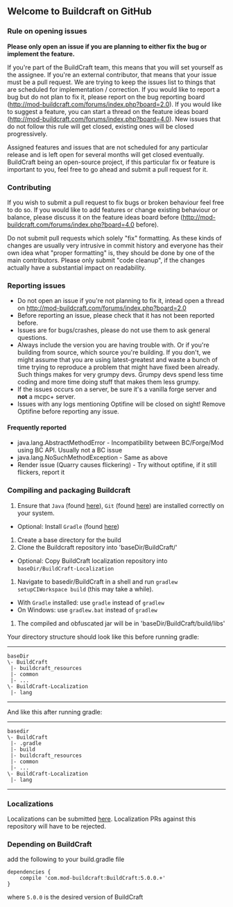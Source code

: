 ## Welcome to Buildcraft on GitHub

### Rule on opening issues
**Please only open an issue if you are planning to either fix the bug or implement the feature.**

If you're part of the BuildCraft team, this means that you will set yourself as the assignee. If you're an external contributor, that means that your issue must be a pull request. We are trying to keep the issues list to things that are scheduled for implementation / correction. If you would like to report a bug but do not plan to fix it, please report on the bug reporting board (http://mod-buildcraft.com/forums/index.php?board=2.0). If you would like to suggest a feature, you can start a thread on the feature ideas board (http://mod-buildcraft.com/forums/index.php?board=4.0). New issues that do not follow this rule will get closed, existing ones will be closed progressively.

Assigned features and issues that are not scheduled for any particular release and is left open for several months will get closed eventually. BuildCraft being an open-source project, if this particular fix or feature is important to you, feel free to go ahead and submit a pull request for it.

### Contributing
If you wish to submit a pull request to fix bugs or broken behaviour feel free to do so. If you would like to add 
features or change existing behaviour or balance, please discuss it on the feature ideas board before (http://mod-buildcraft.com/forums/index.php?board=4.0 before).

Do not submit pull requests which solely "fix" formatting. As these kinds of changes are usually very intrusive in commit history and everyone has their own idea what "proper formatting" is, they should be done by one of the main contributors. 
Please only submit "code cleanup", if the changes actually have a substantial impact on readability.

### Reporting issues
* Do not open an issue if you're not planning to fix it, intead open a thread on http://mod-buildcraft.com/forums/index.php?board=2.0
* Before reporting an issue, please check that it has not been reported before.
* Issues are for bugs/crashes, please do not use them to ask general questions.
* Always include the version you are having trouble with. Or if you're building from source, which source you're building.
If you don't, we might assume that you are using latest-greatest and waste a bunch of time trying to reproduce 
a problem that might have fixed been already. Such things makes for very grumpy devs. Grumpy devs spend 
less time coding and more time doing stuff that makes them less grumpy.
* If the issues occurs on a server, be sure it's a vanilla forge server and <b>not</b> a mcpc+ server.
* Issues with any logs mentioning Optifine will be closed on sight! Remove Optifine before reporting any issue.

#### Frequently reported
* java.lang.AbstractMethodError - Incompatibility between BC/Forge/Mod using BC API. Usually not a BC issue
* java.lang.NoSuchMethodException - Same as above
* Render issue (Quarry causes flickering) - Try without optifine, if it still flickers, report it

### Compiling and packaging Buildcraft
1. Ensure that `Java` (found [here](http://www.oracle.com/technetwork/java/javase/downloads/jdk7-downloads-1880260.html)), `Git` (found [here](http://git-scm.com/)) are installed correctly on your system.
 * Optional: Install `Gradle` (found [here](http://www.gradle.org/downloads))
1. Create a base directory for the build
1. Clone the Buildcraft repository into 'baseDir/BuildCraft/'
 * Optional: Copy BuildCraft localization repository into `baseDir/BuildCraft-Localization`
1. Navigate to basedir/BuildCraft in a shell and run `gradlew setupCIWorkspace build` (this may take a while).
 * With `Gradle` installed: use `gradle` instead of `gradlew`
 * On Windows: use `gradlew.bat` instead of `gradlew`
1. The compiled and obfuscated jar will be in 'baseDir/BuildCraft/build/libs'

Your directory structure should look like this before running gradle:
***

    baseDir
    \- BuildCraft
     |- buildcraft_resources
     |- common
     |- ...
    \- BuildCraft-Localization
     |- lang

***

And like this after running gradle:
***

    basedir
    \- BuildCraft
     |- .gradle
     |- build
     |- buildcraft_resources
     |- common
     |- ...
    \- BuildCraft-Localization
     |- lang

***

### Localizations

Localizations can be submitted [here](https://github.com/BuildCraft/BuildCraft-Localization). Localization PRs against
this repository will have to be rejected.

### Depending on BuildCraft

add the following to your build.gradle file
```
dependencies {
    compile 'com.mod-buildcraft:BuildCraft:5.0.0.+'
}
```
where `5.0.0` is the desired version of BuildCraft
